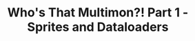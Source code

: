 ---
title: Who's That Multimon?! Part 1 - Sprites and Dataloaders
categories: [Projects, Multimon]
tags: [data, nural networks, computer vision, pytorch]
published: true
layout: post
permalink: /test/
---